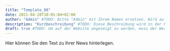 ```yaml
---
title: "Template_08"
date: 2021-04-28T10:01:04+02:00
author: "Admin" #TODO: Bitte "Admin" mit Ihrem Namen ersetzen. Wird auf der Website nicht angezeigt!
description: "Kurzbeschreibung" #TODO: Diese Beschreibung wird in der Übersicht aller News angezeigt.
draft: true #TODO: Um auf der Website angezeigt zu werden, muss der Wert auf "false" gesetzt werden.
---
```


Hier können Sie den Text zu Ihrer News hinterlegen.
